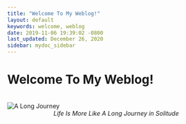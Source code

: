 ```yaml
---
title: "Welcome To My Weblog!"
layout: default
keywords: welcome, weblog
date: 2019-11-06 19:39:02 -0800
last_updated: December 26, 2020
sidebar: mydoc_sidebar
---
```


# Welcome To My Weblog!
<br/>
<img src="{{ "images/windows10_desktop.jpg" }}" alt="A Long Journey"/>
<center><I>Life Is More Like A Long Journey in Solitude</I></center>
